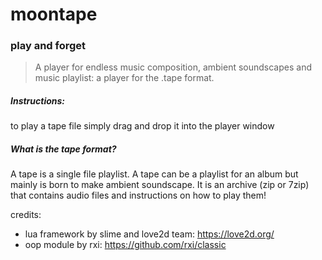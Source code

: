# moontape

### play and forget

> A player for endless music composition, ambient soundscapes and music playlist: a  player for the .tape format.

##### Instructions:



to play a tape file simply drag and drop it into the player window

##### What is the tape format?

A tape is a single file playlist. A tape can be a playlist for an album but mainly is born to make ambient soundscape. It is an archive (zip or 7zip) that contains audio files and instructions on how to play them!

credits:

- lua framework by slime and love2d team: https://love2d.org/
- oop module by rxi: https://github.com/rxi/classic

